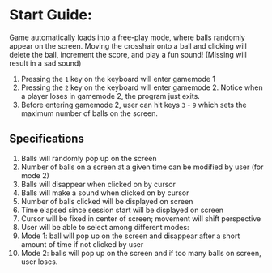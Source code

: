 # Start Guide:
Game automatically loads into a free-play 
mode, where balls randomly appear on the screen.
Moving the crosshair onto a ball and clicking will delete
the ball, increment the score, and play a fun sound!
(Missing will result in a sad sound)

1. Pressing the `1` key on the keyboard will enter gamemode 1
2. Pressing the `2` key on the keyboard will enter gamemode 2. Notice when a player loses in gamemode 2, the
program just exits.
3. Before entering gamemode 2, user can hit keys `3` - `9`
which sets the maximum number of balls on the screen.

## Specifications
1. Balls will randomly pop up on the screen
2. Number of balls on a screen at a given time can be modified by user (for mode 2)
3. Balls will disappear when clicked on by cursor
4. Balls will make a sound when clicked on by cursor
5. Number of balls clicked will be displayed on screen
6. Time elapsed since session start will be displayed on screen
7. Cursor will be fixed in center of screen; movement will shift perspective
8. User will be able to select among different modes: 
9. Mode 1: ball will pop up on the screen and disappear after a short amount of time if not clicked by user
10. Mode 2: balls will pop up on the screen and if too many balls on screen, user loses.
